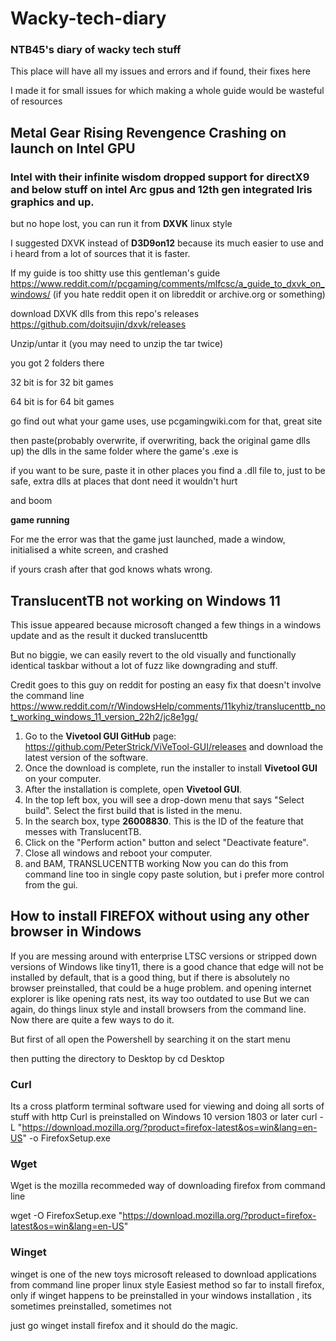# Wacky-tech-diary
### NTB45's diary of wacky tech stuff
This place will have all my issues and errors and if found, their fixes here

I made it for small issues for which making a whole guide would be wasteful of resources


## Metal Gear Rising Revengence Crashing on launch on Intel GPU

### Intel with their infinite wisdom dropped support for directX9 and below stuff on intel Arc gpus and 12th gen integrated Iris graphics and up.

but no hope lost, you can run it from **DXVK** linux style

I suggested DXVK instead of **D3D9on12** because its much easier to use and i heard from a lot of sources that it is faster.

If my guide is too shitty use this gentleman's guide https://www.reddit.com/r/pcgaming/comments/mlfcsc/a_guide_to_dxvk_on_windows/  (if you hate reddit open it on libreddit or archive.org or something)



download DXVK dlls from this repo's releases https://github.com/doitsujin/dxvk/releases

Unzip/untar it (you may need to unzip the tar twice)

you got 2 folders there

32 bit is for 32 bit games

64 bit is for 64 bit games

go find out what your game uses, use pcgamingwiki.com for that, great site

then paste(probably overwrite, if overwriting, back the original game dlls up) the dlls in the same folder where the game's .exe is

if you want to be sure, paste it in other places you find a .dll file to, just to be safe, extra dlls at places that dont need it wouldn't hurt

and boom

**game running**

For me the error was that the game just launched, made a window, initialised a white screen, and crashed

if yours crash after that god knows whats wrong.

## TranslucentTB not working on Windows 11
This issue appeared because microsoft changed a few things in a windows update and as the result it ducked translucenttb

But no biggie, we can easily revert to the old visually and functionally identical taskbar without a lot of fuzz like downgrading and stuff.

Credit goes to this guy on reddit for posting an easy fix that doesn't involve the command line 
https://www.reddit.com/r/WindowsHelp/comments/11kyhiz/translucenttb_not_working_windows_11_version_22h2/jc8e1gg/

1.  Go to the **Vivetool GUI GitHub** page: https://github.com/PeterStrick/ViVeTool-GUI/releases and download the latest version of the software.
2.  Once the download is complete, run the installer to install **Vivetool GUI** on your computer.
3.  After the installation is complete, open **Vivetool GUI**.
4.  In the top left box, you will see a drop-down menu that says "Select build". Select the first build that is listed in the menu.
5.  In the search box, type **26008830**. This is the ID of the feature that messes with TranslucentTB.
6.  Click on the "Perform action" button and select "Deactivate feature".
7.  Close all windows and reboot your computer.
8. and BAM, TRANSLUCENTTB working
Now you can do this from command line too in single copy paste solution, but i prefer more control from the gui.

## How to install FIREFOX without using any other browser in Windows

If you are messing around with enterprise LTSC versions or stripped down versions of Windows like tiny11, there is a good chance that edge will not be installed by default, that is a good thing, but if there is absolutely no browser preinstalled, that could be a huge problem.
and opening internet explorer is like opening rats nest, its way too outdated to use
But we can again, do things linux style and install browsers from the command line.
Now there are quite a few ways to do it.

But first of all open the Powershell by searching it on the start menu

then putting the directory to Desktop by
	cd Desktop
### Curl
Its a cross platform terminal software used for viewing and doing all sorts of stuff with http
Curl is preinstalled on Windows 10 version 1803 or later
curl -L "https://download.mozilla.org/?product=firefox-latest&os=win&lang=en-US" -o FirefoxSetup.exe

### Wget
Wget is the mozilla recommeded way of downloading firefox from command line

wget -O FirefoxSetup.exe "https://download.mozilla.org/?product=firefox-latest&os=win&lang=en-US"

### Winget
winget is one of the new toys microsoft released to download applications from command line proper linux style
Easiest method so far to install firefox, only if winget happens to be preinstalled in your windows installation , its sometimes preinstalled, sometimes not

just go
	winget install firefox
and it should do the magic.
